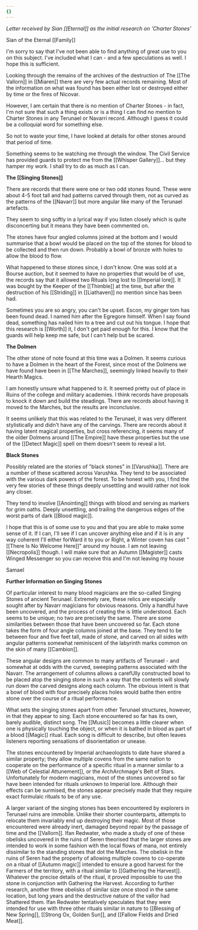 ```yaml
---
{}
---
```


*Letter received by Sian [[Eternal]] as the initial research on 'Charter Stones'* 

Sian of the Eternal [[Family]]

I'm sorry to say that I've not been able to find anything of great use to you on this subject. I've included what I can - and a few speculations as well. I hope this is sufficient.

Looking through the remains of the archives of the destruction of The [[The Vallorn]] in [[Miaren]] there are very few actual records remaining. Most of the information on what was found has been either lost or destroyed either by time or the fires of Nicovar.

However, I am certain that there is no mention of Charter Stones - in fact, I'm not sure that such a thing exists or is a thing I can find no mention to Charter Stones in any Terunael or Navarri record. Although I guess it could be a colloquial word for something else.

So not to waste your time, I have looked at details for other stones around that period of time.

Something seems to be watching me through the window. The Civil Service has provided guards to protect me from the [[Whisper Gallery]]... but they hamper my work. I shall try to do as much as I can.

**The [[Singing Stones]]**

There are records that there were one or two odd stones found. These were about 4-5 foot tall and had patterns carved through them, not as curved as the patterns of the [[Navarr]] but more angular like many of the Terunael artefacts.

They seem to sing softly in a lyrical way if you listen closely which is quite disconcerting but it means they have been commented on.

The stones have four angled columns joined at the bottom and I would summarise that a bowl would be placed on the top of the stones for blood to be collected and then run down. Probably a bowl of bronze with holes to allow the blood to flow.

What happened to these stones since, I don't know. One was sold at a Bourse auction, but it seemed to have no properties that would be of use, the records say that it allowed two Rituals long lost to [[Imperial lore]]. It was bought by the Keeper of the [[Thimble]] at the time, but after the destruction of his [[Striding]] in [[Liathaven]] no mention since has been had.

Sometimes you are so angry, you can't be upset. Escon, my ginger tom has been found dead. I named him after the Egregore himself. When I say found dead, something has nailed him to a tree and cut out his tongue. I hope that this research is [[Worth]] it, I don't get paid enough for this. I know that the guards will help keep me safe, but I can't help but be scared.

**The Dolmen**

The other stone of note found at this time was a Dolmen. It seems curious to have a Dolmen in the heart of the Forest, since most of the Dolmens we have found have been in [[The Marches]], seemingly linked heavily to their Hearth Magics.

I am honestly unsure what happened to it. It seemed pretty out of place in Ruins of the college and military academies. I think records have proposals to knock it down and build the steadings. There are records about having it moved to the Marches, but the results are inconclusive.

It seems unlikely that this was related to the Terunael, it was very different stylistically and didn't have any of the carvings. There are records about it having latent magical properties, but cross referencing, it seems many of the older Dolmens around [[The Empire]] have these properties but the use of the [[Detect Magic]] spell on them doesn't seem to reveal a lot.

**Black Stones**

Possibly related are the stories of "black stones" in [[Varushka]]. There are a number of these scattered across Varushka. They tend to be associated with the various dark powers of the forest. To be honest with you, I find the very few stories of these things deeply unsettling and would rather not look any closer.

They tend to involve [[Anointing]] things with blood and serving as markers for grim oaths. Deeply unsettling, and trailing the dangerous edges of the worst parts of dark [[Blood magic]].

I hope that this is of some use to you and that you are able to make some sense of it. If I can, I'll see if I can uncover anything else and if it is in any way coherent I'll either forWard it to you or Right, a Winter coven has cast "[[There Is No Welcome Here]]" around my house. I am not leaving [[Necropolis]] though. I will make sure that an Autumn [[Magister]] casts Winged Messenger so you can receive this and I'm not leaving my house

Samael

**Further Information on Singing Stones**

Of particular interest to many blood magicians are the so-called Singing Stones of ancient Terunael. Extremely rare, these relics are especially sought after by Navarr magicians for obvious reasons. Only a handful have been uncovered, and the process of creating the is little understood. Each seems to be unique; no two are precisely the same. There are some similarities between those that have been uncovered so far. Each stone takes the form of four angle columns joined at the base. They tend to be between four and five feet tall, made of stone, and carved on all sides with angular patterns somewhat reminiscent of the labyrinth marks common on the skin of many [[Cambion]].

These angular designs are common to many artifacts of Terunael - and somewhat at odds with the curved, sweeping patterns associated with the Navarr. The arrangement of columns allows a carefUlly constructed bowl to be placed atop the singing stone in such a way that the contents will slowly run down the carved designs along each column. The obvious intent is that a bowl of blood with four precisely places holes would bathe then entire stone over the course of a ritual performance.

What sets the singing stones apart from other Terunael structures, however, in that they appear to sing. Each stone encountered so far has its own, barely audible, distinct song. The [[Music]] becomes a little clearer when one is physically touching the object, or when it is bathed in blood as part of a blood [[Magic]] ritual. Each song is difficult to describe, but often leaves listeners reporting sensations of disorientation or unease.

The stones encountered by Imperial archaeologists to date have shared a similar property; they allow multiple covens from the same nation to cooperate on the performance of a specific ritual in a manner similar to a [[Web of Celestial Attunement]], or the ArchArchmage's Belt of Stars. Unfortunately for modern magicians, most of the stones uncovered so far have been intended for rituals unknown to Imperial lore. Although their effects can be surmised, the stones appear precisely made that they require exact formulaic rituals to be of any use.

A larger variant of the singing stones has been encountered by explorers in Terunael ruins are immobile. Unlike their shorter counterparts, attempts to relocate them invariably end up destroying their magic. Most of those encountered were already inert, damaged beyond repair by the passage of time and the [[Vallorn]]. Ifan Redwater, who made a study of one of these obelisks uncovered in the ruins of Seren theorised that the larger stones are intended to work in some fashion with the local flows of mana, not entirely dissimilar to the standing stones that dot the Marches. The obelisk in the ruins of Seren had the property of allowing multiple covens to co-operate on a ritual of [[Autumn magic]] intended to ensure a good harvest for the Farmers of the territory, with a ritual similar to [[Gathering the Harvest]]. Whatever the precise details of the ritual, it proved impossible to use the stone in conjunction with Gathering the Harvest. According to further research, another three obelisks of similar size once stood in the same location, but long years and the destructive nature of the vallor had Shattered them. Ifan Redwater tentatively speculates that they were intended for use with three other rituals similar in nature to [[Blessing of New Spring]], [[Strong Ox, Golden Sun]], and [[Fallow Fields and Dried Meat]].